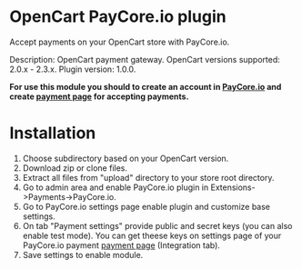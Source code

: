 # OpenCart PayCore.io plugin

Accept payments on your OpenCart store with PayCore.io.

Description: OpenCart payment gateway.
OpenCart versions supported: 2.0.x - 2.3.x.
Plugin version: 1.0.0.

**For use this module you should to create an account in [PayCore.io](https://dashboard.paycore.io) and create [payment page](https://dashboard.paycore.io/checkout/payment-pages) for accepting payments.**

# Installation
1. Choose subdirectory based on your OpenCart version.
2. Download zip or clone files.
3. Extract all files from "upload" directory to your store root directory.
4. Go to admin area and enable PayCore.io plugin in Extensions->Payments->PayCore.io.
5. Go to PayCore.io settings page enable plugin and customize base settings.
6. On tab "Payment settings" provide public and secret keys (you can also enable test mode). You can get theese keys on settings page of your PayCore.io payment [payment page](https://dashboard.paycore.io/checkout/payment-pages) (Integration tab).
7. Save settings to enable module.
